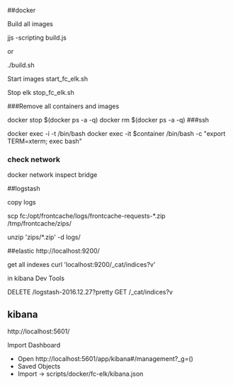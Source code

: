 ##docker

Build all images

jjs -scripting build.js

or
 
./build.sh


Start images 
start_fc_elk.sh

Stop elk
stop_fc_elk.sh


###Remove all containers and images 

docker stop $(docker ps -a -q)
docker rm $(docker ps -a -q)
###ssh

docker exec -i -t <containerid>  /bin/bash
docker exec -it $container /bin/bash -c "export TERM=xterm; exec bash"

### check network
docker network inspect bridge

##logstash

copy logs 

scp fc:/opt/frontcache/logs/frontcache-requests-*.zip /tmp/frontcache/zips/

unzip 'zips/*.zip'  -d logs/


##elastic
http://localhost:9200/

get all indexes
curl 'localhost:9200/_cat/indices?v'

in kibana Dev Tools

DELETE /logstash-2016.12.27?pretty
GET /_cat/indices?v


## kibana

http://localhost:5601/

Import Dashboard
 * Open http://localhost:5601/app/kibana#/management?_g=()
 * Saved Objects
 * Import -> scripts/docker/fc-elk/kibana.json